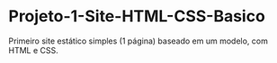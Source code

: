 # Projeto-1-Site-HTML-CSS-Basico
Primeiro site estático simples (1 página) baseado em um modelo, com HTML e CSS.
